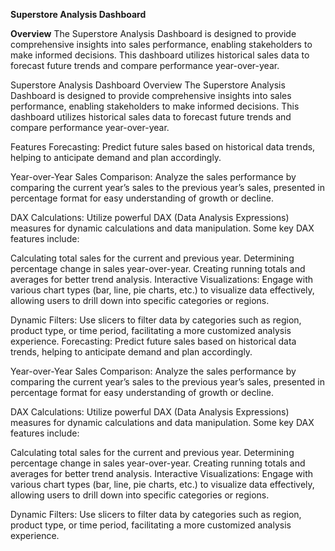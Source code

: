 **Superstore Analysis Dashboard**


**Overview**
The Superstore Analysis Dashboard is designed to provide comprehensive insights into sales performance, enabling stakeholders to make informed decisions. This dashboard utilizes historical sales data to forecast future trends and compare performance year-over-year.

Superstore Analysis Dashboard
Overview
The Superstore Analysis Dashboard is designed to provide comprehensive insights into sales performance, enabling stakeholders to make informed decisions. This dashboard utilizes historical sales data to forecast future trends and compare performance year-over-year.

Features
Forecasting: Predict future sales based on historical data trends, helping to anticipate demand and plan accordingly.

Year-over-Year Sales Comparison: Analyze the sales performance by comparing the current year’s sales to the previous year’s sales, presented in percentage format for easy understanding of growth or decline.

DAX Calculations: Utilize powerful DAX (Data Analysis Expressions) measures for dynamic calculations and data manipulation. Some key DAX features include:

Calculating total sales for the current and previous year.
Determining percentage change in sales year-over-year.
Creating running totals and averages for better trend analysis.
Interactive Visualizations: Engage with various chart types (bar, line, pie charts, etc.) to visualize data effectively, allowing users to drill down into specific categories or regions.

Dynamic Filters: Use slicers to filter data by categories such as region, product type, or time period, facilitating a more customized analysis experience.
Forecasting: Predict future sales based on historical data trends, helping to anticipate demand and plan accordingly.

Year-over-Year Sales Comparison: Analyze the sales performance by comparing the current year’s sales to the previous year’s sales, presented in percentage format for easy understanding of growth or decline.

DAX Calculations: Utilize powerful DAX (Data Analysis Expressions) measures for dynamic calculations and data manipulation. Some key DAX features include:

Calculating total sales for the current and previous year.
Determining percentage change in sales year-over-year.
Creating running totals and averages for better trend analysis.
Interactive Visualizations: Engage with various chart types (bar, line, pie charts, etc.) to visualize data effectively, allowing users to drill down into specific categories or regions.

Dynamic Filters: Use slicers to filter data by categories such as region, product type, or time period, facilitating a more customized analysis experience.
